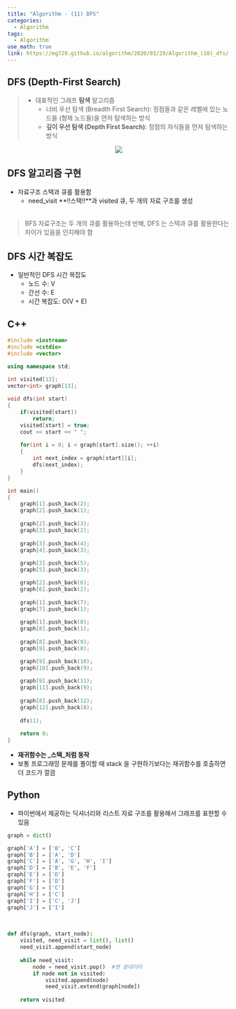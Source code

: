 ```yaml
---
title: "Algorithm - (11) DFS"
categories:
  - Algorithm
tags:
  - Algorithm
use_math: true
link: https://mg729.github.io/algorithm/2020/03/29/Algorithm_(10)_dfs/
---
```


## DFS (Depth-First Search)
> * 대표적인 그래프 **탐색** 알고리즘  
>	- 너비 우선 탐색 (Breadth First Search): 정점들과 같은 레벨에 있는 노드들 (형제 노드들)을 먼저 탐색하는 방식  
>	- **깊이 우선 탐색 (Depth First Search)**: 정점의 자식들을 먼저 탐색하는 방식  


<center>
	<a href="https://en.wikipedia.org/wiki/Depth-first_search">
		<img src="https://upload.wikimedia.org/wikipedia/commons/thumb/1/1f/Depth-first-tree.svg/450px-Depth-first-tree.svg.png"/>
	</a>
</center>


## DFS 알고리즘 구현
- 자료구조 스택과 큐를 활용함  
	- need_visit **!!스택!!**과 visited 큐, 두 개의 자료 구조를 생성  
​
> BFS 자료구조는 두 개의 큐를 활용하는데 반해, DFS 는 스택과 큐를 활용한다는 차이가 있음을 인지해야 함  

## DFS 시간 복잡도
- 일반적인 DFS 시간 복잡도  
	- 노드 수: V  
	- 간선 수: E    
	- 시간 복잡도: O(V + E)  
  
## C++
```cpp
#include <iostream>
#include <cstdio> 
#include <vector>

using namespace std;

int visited[13];
vector<int> graph[13];
 
void dfs(int start)
{
	if(visited[start])
		return;
	visited[start] = true;
	cout << start << " ";
	
	for(int i = 0; i < graph[start].size(); ++i)
	{
		int next_index = graph[start][i];
		dfs(next_index);
	}
}

int main()
{
	graph[1].push_back(2);
	graph[2].push_back(1);
	
	graph[2].push_back(3);
	graph[3].push_back(2);
	
	graph[3].push_back(4);
	graph[4].push_back(3);
	
	graph[3].push_back(5);
	graph[5].push_back(3);

	graph[2].push_back(6);
	graph[6].push_back(2);
	
	graph[1].push_back(7);
	graph[7].push_back(1);
	
	graph[1].push_back(8);
	graph[8].push_back(1);
	
	graph[8].push_back(9);
	graph[9].push_back(8);

	graph[9].push_back(10);
	graph[10].push_back(9);	
		
	graph[9].push_back(11);
	graph[11].push_back(9);
	
	graph[8].push_back(12);
	graph[12].push_back(8);
	
	dfs(1);
	
	return 0;
}
```
* **재귀함수는 _스택_처럼 동작**
* 보통 프로그래밍 문제를 풀이할 때 stack 을 구현하기보다는 재귀함수를 호출하면 더 코드가 깔끔    


## Python
* 파이썬에서 제공하는 딕셔너리와 리스트 자료 구조를 활용해서 그래프를 표현할 수 있음  

```python
graph = dict()

graph['A'] = ['B', 'C']
graph['B'] = ['A', 'D']
graph['C'] = ['A', 'G', 'H', 'I']
graph['D'] = ['B', 'E', 'F']
graph['E'] = ['D']
graph['F'] = ['D']
graph['G'] = ['C']
graph['H'] = ['C']
graph['I'] = ['C', 'J']
graph['J'] = ['I']
```
​

```python
def dfs(graph, start_node):
    visited, need_visit = list(), list()
    need_visit.append(start_node)
    
    while need_visit:
        node = need_visit.pop()  #맨 끝데이터 
        if node not in visited:
            visited.append(node)
            need_visit.extend(graph[node])
    
    return visited
```


